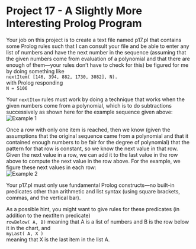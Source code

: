 # Project 17 - A Slightly More Interesting Prolog Program

Your job on this project is to create a text file named p17.pl that contains some Prolog rules such that I can consult your file and be able to enter any list of numbers and have the next number in the sequence (assuming that the given numbers come from evaluation of a polynomial and that there are enough of them—your rules don’t have to check for this) be figured for me by doing something like  
```nextItem( [146, 394, 882, 1730, 3082], N).```  
with Prolog responding  
```N = 5106```  

Your ```nextItem``` rules must work by doing a technique that works when the given numbers come from a polynomial, which is to do subtractions successively as shown here for the example sequence given above:
![Example 1](Example1.png)

Once a row with only one item is reached, then we know (given the assumptions that the original sequence came from a polynomial and that it contained enough numbers to be fair for the degree of polynomial) that the pattern for that row is constant, so we know the next value in that row. Given the next value in a row, we can add it to the last value in the row above to compute the next value in the row above. For the example, we figure these next values in each row:  
![Example 2](Example2.png)

Your p17.pl must only use fundamental Prolog constructs—no built-in predicates other than arithmetic and list syntax (using square brackets, commas, and the vertical bar).

As a possible hint, you might want to give rules for these predicates (in addition to the nextItem predicate)  
```rowBelow( A, B)``` 
meaning that A is a list of numbers and B is the row below it in the chart, and  
```myLast( A, X )```  
meaning that X is the last item in the list A.
